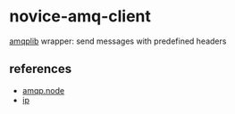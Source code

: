 # novice-amq-client
[amqplib](https://github.com/squaremo/amqp.node) wrapper: send messages with predefined headers

## references
- [amqp.node](https://github.com/squaremo/amqp.node)
- [ip](https://www.npmjs.com/package/ip)
